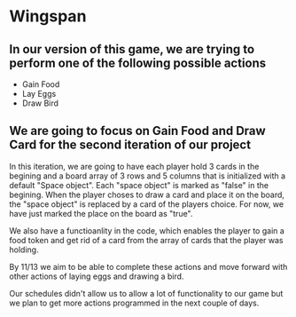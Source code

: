 # Wingspan

## In our version of this game, we are trying to perform one of the following possible actions

* Gain Food
* Lay Eggs
* Draw Bird

## We are going to focus on Gain Food and Draw Card for the second iteration of our project

In this iteration, we are going to have each player hold 3 cards in the begining and a board array of 3 rows and 5 columns that is initialized with a default "Space object". Each "space object" is marked as "false" in the begining.  When the player choses to draw a card and place it on the board, the "space object" is replaced by a card of the players choice. For now, we have just marked the place on the board as "true".

We also have a functioanlity in the code, which enables the player to gain a food token and get rid of a card from the array of cards that the player was holding.

By 11/13 we aim to be able to complete these actions and move forward with other actions of laying eggs and drawing a bird.

Our schedules didn't allow us to allow a lot of functionality to our game but we plan to get more actions programmed in the next couple of days. 
